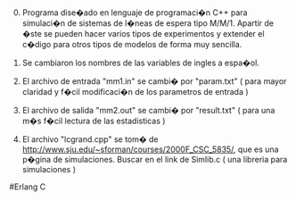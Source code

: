 0. Programa dise�ado en lenguaje de programaci�n C++ para simulaci�n de sistemas de l�neas de espera tipo M/M/1.  Apartir de �ste se pueden hacer varios tipos de experimentos y extender el c�digo para otros tipos de modelos de forma muy sencilla.

1. Se cambiaron los nombres de las variables de ingles a espa�ol.

2. El archivo de entrada "mm1.in" se cambi� por "param.txt" ( para mayor claridad y f�cil modificaci�n de los parametros de entrada )

3. El archivo de salida "mm2.out" se cambi� por "result.txt" ( para una m�s f�cil lectura de las estadisticas )

4. El archivo "lcgrand.cpp" se tom� de
http://www.sju.edu/~sforman/courses/2000F_CSC_5835/, que es una p�gina de simulaciones. Buscar en el link de Simlib.c ( una libreria para simulaciones )

#Erlang C